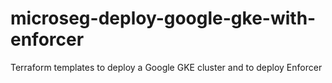 # microseg-deploy-google-gke-with-enforcer
Terraform templates to deploy a Google GKE cluster and to deploy Enforcer
